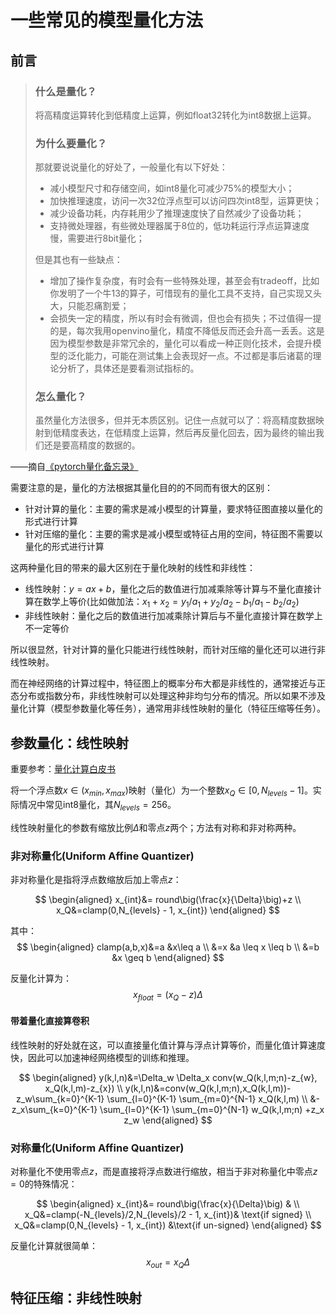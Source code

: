 # 一些常见的模型量化方法

## 前言

>### 什么是量化？
>将高精度运算转化到低精度上运算，例如float32转化为int8数据上运算。
>
>### 为什么要量化？
>那就要说说量化的好处了，一般量化有以下好处：
>* 减小模型尺寸和存储空间，如int8量化可减少75%的模型大小；
>* 加快推理速度，访问一次32位浮点型可以访问四次int8型，运算更快；
>* 减少设备功耗，内存耗用少了推理速度快了自然减少了设备功耗；
>* 支持微处理器，有些微处理器属于8位的，低功耗运行浮点运算速度慢，需要进行8bit量化；
>
>但是其也有一些缺点：
>
>* 增加了操作复杂度，有时会有一些特殊处理，甚至会有tradeoff，比如你发明了一个牛13的算子，可惜现有的量化工具不支持，自己实现又头大，只能忍痛割爱；
>* 会损失一定的精度，所以有时会有微调，但也会有损失；不过值得一提的是，每次我用openvino量化，精度不降低反而还会升高一丢丢。这是因为模型参数是非常冗余的，量化可以看成一种正则化技术，会提升模型的泛化能力，可能在测试集上会表现好一点。不过都是事后诸葛的理论分析了，具体还是要看测试指标的。
>
>### 怎么量化？
>虽然量化方法很多，但并无本质区别。记住一点就可以了：将高精度数据映射到低精度表达，在低精度上运算，然后再反量化回去，因为最终的输出我们还是要高精度的数据的。

——摘自[《pytorch量化备忘录》](https://zhuanlan.zhihu.com/p/269808112)

需要注意的是，量化的方法根据其量化目的的不同而有很大的区别：
* 针对计算的量化：主要的需求是减小模型的计算量，要求特征图直接以量化的形式进行计算
* 针对压缩的量化：主要的需求是减小模型或特征占用的空间，特征图不需要以量化的形式进行计算

这两种量化目的带来的最大区别在于量化映射的线性和非线性：
* 线性映射：$y=ax+b$，量化之后的数值进行加减乘除等计算与不量化直接计算在数学上等价(比如做加法：$x_1+x_2=y_1/a_1+y_2/a_2-b_1/a_1-b_2/a_2$)
* 非线性映射：量化之后的数值进行加减乘除计算后与不量化直接计算在数学上不一定等价

所以很显然，针对计算的量化只能进行线性映射，而针对压缩的量化还可以进行非线性映射。

而在神经网络的计算过程中，特征图上的概率分布大都是非线性的，通常接近与正态分布或指数分布，非线性映射可以处理这种非均匀分布的情况。所以如果不涉及量化计算（模型参数量化等任务），通常用非线性映射的量化（特征压缩等任务）。

## 参数量化：线性映射

重要参考：[量化计算白皮书](http://arxiv.org/abs/1806.08342)

将一个浮点数$x\in(x_{min},x_{max})$映射（量化）为一个整数$x_{Q}\in[0,N_{levels}-1]$。实际情况中常见int8量化，其$N_{levels}=256$。

线性映射量化的参数有缩放比例$\Delta$和零点$z$两个；方法有对称和非对称两种。

### 非对称量化(Uniform Affine Quantizer)

非对称量化是指将浮点数缩放后加上零点$z$：

$$
\begin{aligned}
    x_{int}&= round\big(\frac{x}{\Delta}\big)+z \\
    x_Q&=clamp(0,N_{levels} - 1, x_{int}) 
\end{aligned}
$$

其中：
$$
\begin{aligned}
    clamp(a,b,x)&=a &x\leq a \\
    &=x &a \leq x \leq b \\
    &=b &x \geq b
\end{aligned}
$$

反量化计算为：
$$x_{float}=(x_Q  - z)\Delta$$

#### 带着量化直接算卷积

线性映射的好处就在这，可以直接量化值计算与浮点计算等价，而量化值计算速度快，因此可以加速神经网络模型的训练和推理。

$$
\begin{aligned}
    y(k,l,n)&=\Delta_w \Delta_x conv(w_Q(k,l,m;n)-z_{w}, x_Q(k,l,m)-z_{x}) \\
    y(k,l,n)&=conv(w_Q(k,l,m;n),x_Q(k,l,m))-z_w\sum_{k=0}^{K-1} \sum_{l=0}^{K-1} \sum_{m=0}^{N-1} x_Q(k,l,m) \\
    &-z_x\sum_{k=0}^{K-1} \sum_{l=0}^{K-1} \sum_{m=0}^{N-1} w_Q(k,l,m;n) +z_x z_w
\end{aligned}
$$

### 对称量化(Uniform Affine Quantizer)

对称量化不使用零点$z$，而是直接将浮点数进行缩放，相当于非对称量化中零点$z=0$的特殊情况：

$$
\begin{aligned}
    x_{int}&= round\big(\frac{x}{\Delta}\big) & \\
    x_Q&=clamp(-N_{levels}/2,N_{levels}/2 - 1, x_{int})& \text{if signed}  \\
    x_Q&=clamp(0,N_{levels} - 1, x_{int}) &\text{if un-signed} 
\end{aligned}
$$

反量化计算就很简单：
$$x_{out}=x_Q\Delta$$

## 特征压缩：非线性映射
